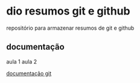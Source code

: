 # dio resumos git e github

repositório para armazenar resumos de  git e github

## documentação
aula 1
aula 2

[documentação git]()